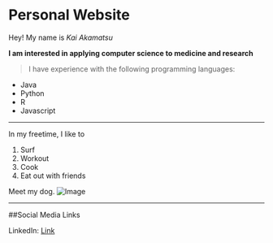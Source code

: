 # Personal Website

Hey! My name is *Kai Akamatsu* 

**I am interested in applying computer science to medicine and research**

> I have experience with the following programming languages:
* Java
* Python
* R
* Javascript

---

In my freetime, I like to
1. Surf 
2. Workout 
3. Cook
4. Eat out with friends

Meet my dog. 
![Image](file:///C:/Users/kaiak/Downloads/IMG-4852.jpg)

---

##Social Media Links

LinkedIn: [Link](https://www.linkedin.com/in/kai-akamatsu/) 
